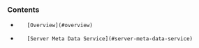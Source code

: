 <!-- usedin: [ _legacy_docker/stack-management] - post: -->


### Contents

*        [Overview](#overview)
*        [Server Meta Data Service](#server-meta-data-service)

